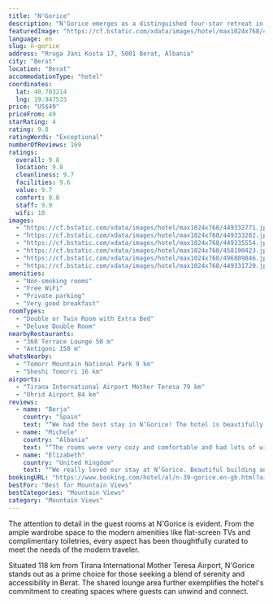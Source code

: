 ```yaml
---
title: "N'Gorice"
description: "N'Gorice emerges as a distinguished four-star retreat in the heart of Berat, offering guests a blend of comfort and convenience."
featuredImage: "https://cf.bstatic.com/xdata/images/hotel/max1024x768/449332771.jpg?k=b540bb751377f21d62f678bdb53dd0007b3962121a01c6fe48b9a68ad6a4d29e&o=&hp=1"
language: en
slug: n-gorice
address: "Rruga Jani Kosta 17, 5001 Berat, Albania"
city: "Berat"
location: "Berat"
accommodationType: "hotel"
coordinates:
  lat: 40.703214
  lng: 19.947533
price: "US$49"
priceFrom: 49
starRating: 4
rating: 9.8
ratingWords: "Exceptional"
numberOfReviews: 169
ratings:
  overall: 9.8
  location: 9.8
  cleanliness: 9.7
  facilities: 9.6
  value: 9.7
  comfort: 9.8
  staff: 9.9
  wifi: 10
images:
  - "https://cf.bstatic.com/xdata/images/hotel/max1024x768/449332771.jpg?k=b540bb751377f21d62f678bdb53dd0007b3962121a01c6fe48b9a68ad6a4d29e&o=&hp=1"
  - "https://cf.bstatic.com/xdata/images/hotel/max1024x768/449333282.jpg?k=8a24eb0ceb5492f10b09420d41e5e09882df359cd6569f6b6eaa4048e13d0732&o=&hp=1"
  - "https://cf.bstatic.com/xdata/images/hotel/max1024x768/449335554.jpg?k=ec770ea1022e360128e185ec5f4f1575ab628aad484788d8ef0485227b526c4f&o=&hp=1"
  - "https://cf.bstatic.com/xdata/images/hotel/max1024x768/458190423.jpg?k=2c3830341b03e97df68d0a751978cb9adbd208191a461b7ea991d50f81a12530&o=&hp=1"
  - "https://cf.bstatic.com/xdata/images/hotel/max1024x768/496809846.jpg?k=13f77112918bc6d2ee5fce61148dd9c3c4440ff600d837fe71beca0ed658d65d&o=&hp=1"
  - "https://cf.bstatic.com/xdata/images/hotel/max1024x768/449331720.jpg?k=9cf2218a4b9610aa61fe0509c9ae2a278553dd87bdba3826fb686401464af8dc&o=&hp=1"
amenities:
  - "Non-smoking rooms"
  - "Free WiFi"
  - "Private parking"
  - "Very good breakfast"
roomTypes:
  - "Double or Twin Room with Extra Bed"
  - "Deluxe Double Room"
nearbyRestaurants:
  - "360 Terrace Lounge 50 m"
  - "Antigoni 150 m"
whatsNearby:
  - "Tomorr Mountain National Park 9 km"
  - "Sheshi Tomorri 16 km"
airports:
  - "Tirana International Airport Mother Teresa 79 km"
  - "Ohrid Airport 84 km"
reviews:
  - name: "Borja"
    country: "Spain"
    text: "“We had the best stay in N’Gorice! The hotel is beautifully decorated, the room was very confortable and the breakfast was delicious and homemade. But the best thing was the amiability of the owners making us feeling welcome and making sure we had...”"
  - name: "Michele"
    country: "Albania"
    text: "“The rooms were very cozy and comfortable and had lots of windows with nice view over the roofs and cobbled street beneath. Very calm at night. Heating works well. The shower is very pleasant. The owners are extremely nice and respond very quickly...”"
  - name: "Elizabeth"
    country: "United Kingdom"
    text: "“We really loved our stay at N’Gorice. Beautiful building and room. Newly renovated- really cool because it feels traditional but fresh and modern. Very clean. Comfortable bed and pillows. Really cosy feel. Gorgeous bathroom. Powerful shower....”"
bookingURL: "https://www.booking.com/hotel/al/n-39-gorice.en-gb.html?aid=8035640"
bestFor: "Best for Mountain Views"
bestCategories: "Mountain Views"
category: "Mountain Views"
---
```


The attention to detail in the guest rooms at N'Gorice is evident. From the ample wardrobe space to the modern amenities like flat-screen TVs and complimentary toiletries, every aspect has been thoughtfully curated to meet the needs of the modern traveler.

Situated 118 km from Tirana International Mother Teresa Airport, N'Gorice stands out as a prime choice for those seeking a blend of serenity and accessibility in Berat. The shared lounge area further exemplifies the hotel's commitment to creating spaces where guests can unwind and connect.